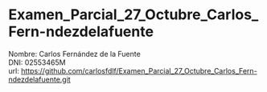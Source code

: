 # Examen_Parcial_27_Octubre_Carlos_Fern-ndezdelafuente

Nombre: Carlos Fernández de la Fuente \
DNI: 02553465M \
url: https://github.com/carlosfdlf/Examen_Parcial_27_Octubre_Carlos_Fern-ndezdelafuente.git
